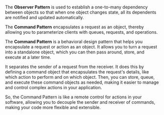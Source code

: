 
The **Observer Pattern** is used to establish a one-to-many dependency between objects so that
when one object changes state, all its dependents are notified and updated automatically.

The **Command Pattern** encapsulates a request as an object, thereby allowing you to parameterize
clients with queues, requests, and operations.

The **Command Pattern** is a behavioral design pattern that helps you encapsulate a request or
action as an object. It allows you to turn a request into a standalone object, which you can then
pass around, store, and execute at a later time.

It separates the sender of a request from the receiver. It does this by defining a command object that encapsulates the request's details, like which action to perform and on which object. Then, you can store, queue, and execute these command objects as needed, making it easier to manage and control complex actions in your application.

So, the Command Pattern is like a remote control for actions in your software, allowing you to decouple the sender and receiver of commands, making your code more flexible and extensible.
